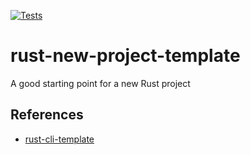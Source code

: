 [![Tests](https://github.com/jarrod817/rust_new_project_template/actions/workflows/tests.yml/badge.svg)](https://github.com/jarrod817/rust_new_project_template/actions/workflows/tests.yml)

# rust-new-project-template
A good starting point for a new Rust project

## References

* [rust-cli-template](https://github.com/kbknapp/rust-cli-template)
